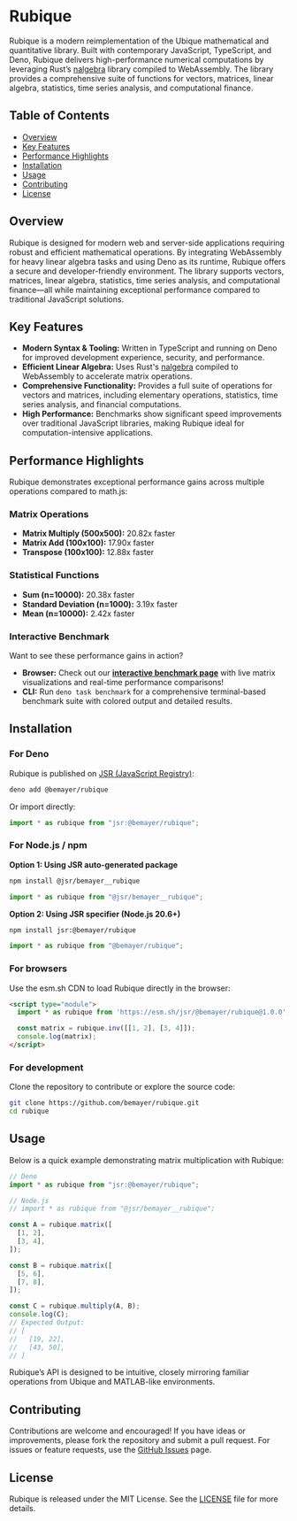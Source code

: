 # Rubique

Rubique is a modern reimplementation of the Ubique mathematical and quantitative
library. Built with contemporary JavaScript, TypeScript, and Deno, Rubique
delivers high-performance numerical computations by leveraging Rust’s
[nalgebra](https://nalgebra.org/) library compiled to WebAssembly. The library
provides a comprehensive suite of functions for vectors, matrices, linear
algebra, statistics, time series analysis, and computational finance.

## Table of Contents

- [Overview](#overview)
- [Key Features](#key-features)
- [Performance Highlights](#performance-highlights)
- [Installation](#installation)
- [Usage](#usage)
- [Contributing](#contributing)
- [License](#license)

## Overview

Rubique is designed for modern web and server-side applications requiring robust
and efficient mathematical operations. By integrating WebAssembly for heavy
linear algebra tasks and using Deno as its runtime, Rubique offers a secure and
developer-friendly environment. The library supports vectors, matrices, linear
algebra, statistics, time series analysis, and computational finance—all while
maintaining exceptional performance compared to traditional JavaScript
solutions.

## Key Features

- **Modern Syntax & Tooling:** Written in TypeScript and running on Deno for
  improved development experience, security, and performance.
- **Efficient Linear Algebra:** Uses Rust's [nalgebra](https://nalgebra.org/)
  compiled to WebAssembly to accelerate matrix operations.
- **Comprehensive Functionality:** Provides a full suite of operations for
  vectors and matrices, including elementary operations, statistics, time series
  analysis, and financial computations.
- **High Performance:** Benchmarks show significant speed improvements over
  traditional JavaScript libraries, making Rubique ideal for
  computation-intensive applications.

## Performance Highlights

Rubique demonstrates exceptional performance gains across multiple operations compared to math.js:

### Matrix Operations
- **Matrix Multiply (500x500):** 20.82x faster
- **Matrix Add (100x100):** 17.90x faster
- **Transpose (100x100):** 12.88x faster

### Statistical Functions
- **Sum (n=10000):** 20.38x faster
- **Standard Deviation (n=1000):** 3.19x faster
- **Mean (n=10000):** 2.42x faster

### Interactive Benchmark

Want to see these performance gains in action?

- **Browser:** Check out our **[interactive benchmark page](https://bemayer.github.io/rubique/benchmark.html)** with live matrix visualizations and real-time performance comparisons!
- **CLI:** Run `deno task benchmark` for a comprehensive terminal-based benchmark suite with colored output and detailed results.

## Installation

### For Deno

Rubique is published on [JSR (JavaScript Registry)](https://jsr.io/@bemayer/rubique):

```bash
deno add @bemayer/rubique
```

Or import directly:

```ts
import * as rubique from "jsr:@bemayer/rubique";
```

### For Node.js / npm

**Option 1: Using JSR auto-generated package**
```bash
npm install @jsr/bemayer__rubique
```

```ts
import * as rubique from "@jsr/bemayer__rubique";
```

**Option 2: Using JSR specifier (Node.js 20.6+)**
```bash
npm install jsr:@bemayer/rubique
```

```ts
import * as rubique from "@bemayer/rubique";
```

### For browsers

Use the esm.sh CDN to load Rubique directly in the browser:

```html
<script type="module">
  import * as rubique from 'https://esm.sh/jsr/@bemayer/rubique@1.0.0';

  const matrix = rubique.inv([[1, 2], [3, 4]]);
  console.log(matrix);
</script>
```

### For development

Clone the repository to contribute or explore the source code:

```bash
git clone https://github.com/bemayer/rubique.git
cd rubique
```

## Usage

Below is a quick example demonstrating matrix multiplication with Rubique:

```ts
// Deno
import * as rubique from "jsr:@bemayer/rubique";

// Node.js
// import * as rubique from "@jsr/bemayer__rubique";

const A = rubique.matrix([
  [1, 2],
  [3, 4],
]);

const B = rubique.matrix([
  [5, 6],
  [7, 8],
]);

const C = rubique.multiply(A, B);
console.log(C);
// Expected Output:
// [
//   [19, 22],
//   [43, 50],
// ]
```

Rubique’s API is designed to be intuitive, closely mirroring familiar operations
from Ubique and MATLAB-like environments.

## Contributing

Contributions are welcome and encouraged! If you have ideas or improvements,
please fork the repository and submit a pull request. For issues or feature
requests, use the [GitHub Issues](https://github.com/bemayer/rubique/issues)
page.

## License

Rubique is released under the MIT License. See the [LICENSE](LICENSE) file for
more details.

